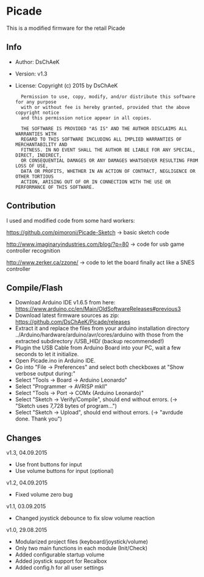 # Picade
This is a modified firmware for the retail Picade
 
## Info
* Author:        DsChAeK

* Version:       v1.3

* License:     Copyright (c) 2015 by DsChAeK

        Permission to use, copy, modify, and/or distribute this software for any purpose
        with or without fee is hereby granted, provided that the above copyright notice
        and this permission notice appear in all copies.
                
        THE SOFTWARE IS PROVIDED "AS IS" AND THE AUTHOR DISCLAIMS ALL WARRANTIES WITH
        REGARD TO THIS SOFTWARE INCLUDING ALL IMPLIED WARRANTIES OF MERCHANTABILITY AND
        FITNESS. IN NO EVENT SHALL THE AUTHOR BE LIABLE FOR ANY SPECIAL, DIRECT, INDIRECT,
        OR CONSEQUENTIAL DAMAGES OR ANY DAMAGES WHATSOEVER RESULTING FROM LOSS OF USE,
        DATA OR PROFITS, WHETHER IN AN ACTION OF CONTRACT, NEGLIGENCE OR OTHER TORTIOUS
        ACTION, ARISING OUT OF OR IN CONNECTION WITH THE USE OR PERFORMANCE OF THIS SOFTWARE.

## Contribution
I used and modified code from some hard workers:

https://github.com/pimoroni/Picade-Sketch
-> basic sketch code

http://www.imaginaryindustries.com/blog/?p=80
-> code for usb game controller recognition    

http://www.zerker.ca/zzone/
-> code to let the board finally act like a SNES controller

## Compile/Flash

* Download Arduino IDE v1.6.5 from here: https://www.arduino.cc/en/Main/OldSoftwareReleases#previous3
* Download latest firmware sources as zip: https://github.com/DsChAeK/Picade/releases
* Extract it and replace the files from your arduino installation directory ../Arduino/hardware/arduino/avr/cores/arduino
  with those from the extracted subdirectory /USB_HID/ (backup recommended!)
* Plugin the USB Cable from Arduino Board into your PC, wait a few seconds to let it initialize.
* Open Picade.ino in Arduino IDE.
* Go into "File -> Preferences" and select both checkboxes at "Show verbose output during:"
* Select "Tools -> Board -> Arduino Leonardo"
* Select "Programmer -> AVRISP mkll"
* Select "Tools -> Port -> COMx (Arduino Leonardo)"
* Select "Sketch -> Verify/Compile", should end without errors. (-> "Sketch uses 7,728 bytes of program...")
* Select "Sketch -> Upload", should end without errors. (-> "avrdude done. Thank you")


## Changes
v1.3, 04.09.2015
* Use front buttons for input
* Use volume buttons for input (optional)

v1.2, 04.09.2015
* Fixed volume zero bug

v1.1, 03.09.2015
* Changed joystick debounce to fix slow volume reaction

v1.0, 29.08.2015
* Modularized project files (keyboard/joystick/volume)
* Only two main functions in each module (Init/Check)
* Added configurable startup volume
* Added joystick support for Recalbox
* Added config.h for all user settings
